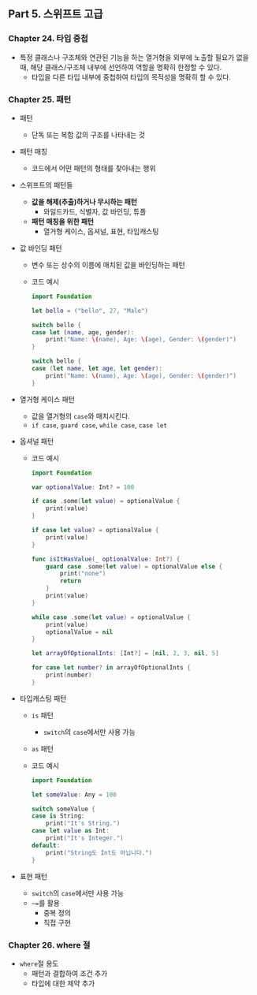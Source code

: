 ## Part 5. 스위프트 고급

### Chapter 24. 타입 중첩

- 특정 클래스나 구조체와 연관된 기능을 하는 열거형을 외부에 노출할 필요가 없을 때, 해당 클래스/구조체 내부에 선언하여 역할을 명확히 한정할 수 있다.
    - 타입을 다른 타입 내부에 중첩하여 타입의 목적성을 명확히 할 수 있다.

### Chapter 25. 패턴

- 패턴
    - 단독 또는 복합 값의 구조를 나타내는 것
- 패턴 매칭
    - 코드에서 어떤 패턴의 형태를 찾아내는 행위
- 스위프트의 패턴들
    - **값을 해제(추출)하거나 무시하는 패턴**
        - 와일드카드, 식별자, 값 바인딩, 튜플
    - **패턴 매칭을 위한 패턴**
        - 열거형 케이스, 옵셔널, 표현, 타입캐스팅
- 값 바인딩 패턴
    - 변수 또는 상수의 이름에 매치된 값을 바인딩하는 패턴
    - 코드 예시
        
        ```swift
        import Foundation
        
        let bello = ("bello", 27, "Male")
        
        switch bello {
        case let (name, age, gender):
            print("Name: \(name), Age: \(age), Gender: \(gender)")
        }
        
        switch bello {
        case (let name, let age, let gender):
            print("Name: \(name), Age: \(age), Gender: \(gender)")
        }
        ```
        
- 열거형 케이스 패턴
    - 값을 열거형의 `case`와 매치시킨다.
    - `if case`, `guard case`, `while case`, `case let`
- 옵셔널 패턴
    - 코드 예시
        
        ```swift
        import Foundation
        
        var optionalValue: Int? = 100
        
        if case .some(let value) = optionalValue {
            print(value)
        }
        
        if case let value? = optionalValue {
            print(value)
        }
        
        func isItHasValue(_ optionalValue: Int?) {
            guard case .some(let value) = optionalValue else {
                print("none")
                return
            }
            print(value)
        }
        
        while case .some(let value) = optionalValue {
            print(value)
            optionalValue = nil
        }
        
        let arrayOfOptionalInts: [Int?] = [nil, 2, 3, nil, 5]
        
        for case let number? in arrayOfOptionalInts {
            print(number)
        }
        ```
        
- 타입캐스팅 패턴
    - `is` 패턴
        - `switch`의 `case`에서만 사용 가능
    - `as` 패턴
    - 코드 예시
        
        ```swift
        import Foundation
        
        let someValue: Any = 100
        
        switch someValue {
        case is String:
            print("It's String.")
        case let value as Int:
            print("It's Integer.")
        default:
            print("String도 Int도 아닙니다.")
        }
        ```
        
- 표현 패턴
    - `switch`의 `case`에서만 사용 가능
    - `~=`를 활용
        - 중복 정의
        - 직접 구현

### Chapter 26. where 절

- `where`절 용도
    - 패턴과 결합하여 조건 추가
    - 타입에 대한 제약 추가
